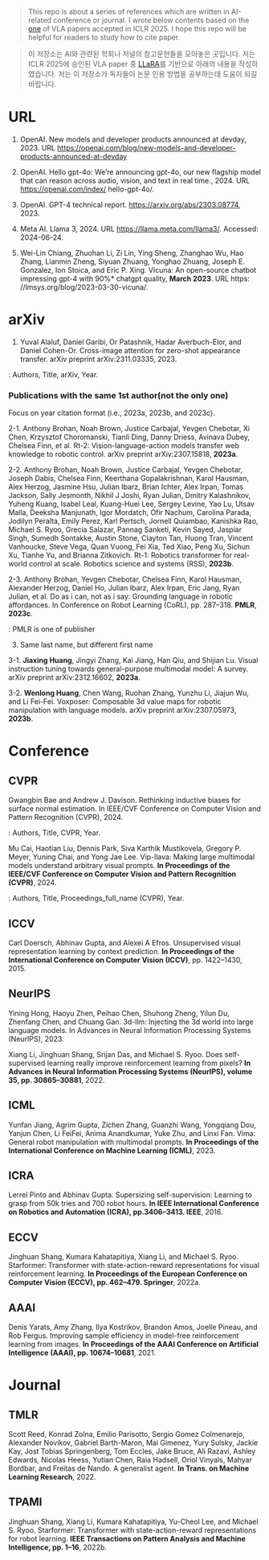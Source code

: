 > This repo is about a series of references which are written in AI-related conference or journal.
> I wrote below contents based on the [one](https://arxiv.org/pdf/2406.20095v1) of VLA papers accepted in ICLR 2025.
> I hope this repo will be helpful for readers to study how to cite paper.

> 이 저장소는 AI와 관련된 학회나 저널의 참고문헌들을 모아놓은 곳입니다.
> 저는 ICLR 2025에 승인된 VLA paper 중 [LLaRA](https://arxiv.org/pdf/2406.20095v1)를 기반으로 아래의 내용을 작성하였습니다.
> 저는 이 저장소가 독자들이 논문 인용 방법을 공부하는데 도움이 되길 바랍니다.

# URL

1. OpenAI. New models and developer products announced at devday, 2023.
URL https://openai.com/blog/new-models-and-developer-products-announced-at-devday

2. OpenAI. Hello gpt-4o: We’re announcing gpt-4o, our new flagship model that can reason
across audio, vision, and text in real time., 2024. URL https://openai.com/index/
hello-gpt-4o/.

3. OpenAI. GPT-4 technical report. https://arxiv.org/abs/2303.08774, 2023.
   
4. Meta AI. Llama 3, 2024. URL https://llama.meta.com/llama3/. Accessed: 2024-06-24.

5. Wei-Lin Chiang, Zhuohan Li, Zi Lin, Ying Sheng, Zhanghao Wu, Hao Zhang, Lianmin Zheng,
Siyuan Zhuang, Yonghao Zhuang, Joseph E. Gonzalez, Ion Stoica, and Eric P. Xing. Vicuna: An
open-source chatbot impressing gpt-4 with 90%* chatgpt quality, **March 2023**. URL https:
//lmsys.org/blog/2023-03-30-vicuna/.

# arXiv

1. Yuval Alaluf, Daniel Garibi, Or Patashnik, Hadar Averbuch-Elor, and Daniel Cohen-Or. Cross-image
attention for zero-shot appearance transfer. arXiv preprint arXiv:2311.03335, 2023.

: Authors, Title, arXiv, Year.

### Publications with the same 1st author(not the only one)

Focus on year citation format (i.e., 2023a, 2023b, and 2023c).

2-1. Anthony Brohan, Noah Brown, Justice Carbajal, Yevgen Chebotar, Xi Chen, Krzysztof Choromanski, Tianli Ding, Danny Driess, Avinava Dubey, Chelsea Finn, et al. Rt-2: Vision-language-action models transfer web knowledge to robotic control. arXiv preprint arXiv:2307.15818, **2023a**.

2-2. Anthony Brohan, Noah Brown, Justice Carbajal, Yevgen Chebotar, Joseph Dabis, Chelsea Finn,
Keerthana Gopalakrishnan, Karol Hausman, Alex Herzog, Jasmine Hsu, Julian Ibarz, Brian
Ichter, Alex Irpan, Tomas Jackson, Sally Jesmonth, Nikhil J Joshi, Ryan Julian, Dmitry Kalashnikov, Yuheng Kuang, Isabel Leal, Kuang-Huei Lee, Sergey Levine, Yao Lu, Utsav Malla, Deeksha Manjunath, Igor Mordatch, Ofir Nachum, Carolina Parada, Jodilyn Peralta, Emily Perez, Karl
Pertsch, Jornell Quiambao, Kanishka Rao, Michael S. Ryoo, Grecia Salazar, Pannag Sanketi,
Kevin Sayed, Jaspiar Singh, Sumedh Sontakke, Austin Stone, Clayton Tan, Huong Tran, Vincent
Vanhoucke, Steve Vega, Quan Vuong, Fei Xia, Ted Xiao, Peng Xu, Sichun Xu, Tianhe Yu, and
Brianna Zitkovich. Rt-1: Robotics transformer for real-world control at scale. Robotics science
and systems (RSS), **2023b**.

2-3. Anthony Brohan, Yevgen Chebotar, Chelsea Finn, Karol Hausman, Alexander Herzog, Daniel Ho,
Julian Ibarz, Alex Irpan, Eric Jang, Ryan Julian, et al. Do as i can, not as i say: Grounding
language in robotic affordances. In Conference on Robot Learning (CoRL), pp. 287–318. **PMLR**,
**2023c**.

: PMLR is one of publisher

3. Same last name, but different first name

3-1. **Jiaxing Huang**, Jingyi Zhang, Kai Jiang, Han Qiu, and Shijian Lu. Visual instruction tuning towards
general-purpose multimodal model: A survey. arXiv preprint arXiv:2312.16602, **2023a**.

3-2. **Wenlong Huang**, Chen Wang, Ruohan Zhang, Yunzhu Li, Jiajun Wu, and Li Fei-Fei. Voxposer:
Composable 3d value maps for robotic manipulation with language models. arXiv preprint
arXiv:2307.05973, **2023b**.

# Conference

## CVPR

Gwangbin Bae and Andrew J. Davison. Rethinking inductive biases for surface normal estimation.
In IEEE/CVF Conference on Computer Vision and Pattern Recognition (CVPR), 2024.

: Authors, Title, CVPR, Year.

Mu Cai, Haotian Liu, Dennis Park, Siva Karthik Mustikovela, Gregory P. Meyer, Yuning Chai, and
Yong Jae Lee. Vip-llava: Making large multimodal models understand arbitrary visual prompts. **In
Proceedings of the IEEE/CVF Conference on Computer Vision and Pattern Recognition (CVPR)**,
2024.

: Authors, Title, Proceedings_full_name (CVPR), Year.

## ICCV

Carl Doersch, Abhinav Gupta, and Alexei A Efros. Unsupervised visual representation learning by
context prediction. **In Proceedings of the International Conference on Computer Vision (ICCV)**,
pp. 1422–1430, 2015.

## NeurIPS

Yining Hong, Haoyu Zhen, Peihao Chen, Shuhong Zheng, Yilun Du, Zhenfang Chen, and Chuang Gan.
3d-llm: Injecting the 3d world into large language models. In Advances in Neural Information Processing Systems (NeurIPS), 2023.

Xiang Li, Jinghuan Shang, Srijan Das, and Michael S. Ryoo. Does self-supervised learning really improve reinforcement learning from pixels? **In Advances in Neural Information Processing Systems (NeurIPS), volume 35, pp. 30865–30881**, 2022.

## ICML

Yunfan Jiang, Agrim Gupta, Zichen Zhang, Guanzhi Wang, Yongqiang Dou, Yanjun Chen, Li FeiFei, Anima Anandkumar, Yuke Zhu, and Linxi Fan. Vima: General robot manipulation with multimodal prompts. **In Proceedings of the International Conference on Machine Learning (ICML)**, 2023.

## ICRA

Lerrel Pinto and Abhinav Gupta. Supersizing self-supervision: Learning to grasp from 50k tries and 700 robot hours. **In IEEE International Conference on Robotics and Automation (ICRA), pp.3406–3413. IEEE**, 2016.

## ECCV

Jinghuan Shang, Kumara Kahatapitiya, Xiang Li, and Michael S. Ryoo. Starformer: Transformer with state-action-reward representations for visual reinforcement learning. **In Proceedings of the European Conference on Computer Vision (ECCV), pp. 462–479. Springer**, 2022a.

## AAAI

Denis Yarats, Amy Zhang, Ilya Kostrikov, Brandon Amos, Joelle Pineau, and Rob Fergus. Improving sample efficiency in model-free reinforcement learning from images. **In Proceedings of the AAAI Conference on Artificial Intelligence (AAAI), pp. 10674–10681**, 2021.

# Journal

## TMLR

Scott Reed, Konrad Zolna, Emilio Parisotto, Sergio Gomez Colmenarejo, Alexander Novikov,
Gabriel Barth-Maron, Mai Gimenez, Yury Sulsky, Jackie Kay, Jost Tobias Springenberg, Tom
Eccles, Jake Bruce, Ali Razavi, Ashley Edwards, Nicolas Heess, Yutian Chen, Raia Hadsell,
Oriol Vinyals, Mahyar Bordbar, and Freitas de Nando. A generalist agent. **In Trans. on Machine
Learning Research**, 2022.

## TPAMI

Jinghuan Shang, Xiang Li, Kumara Kahatapitiya, Yu-Cheol Lee, and Michael S. Ryoo. Starformer:
Transformer with state-action-reward representations for robot learning. **IEEE Transactions on
Pattern Analysis and Machine Intelligence, pp. 1–16**, 2022b.


